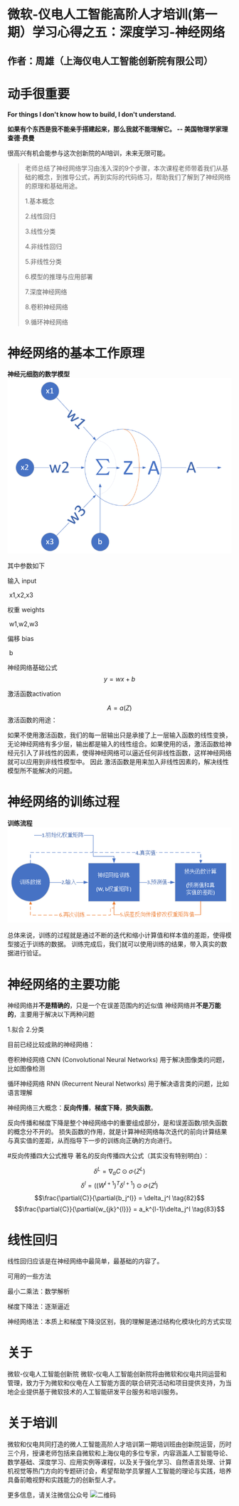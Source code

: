 # 微软-仪电人工智能高阶人才培训(第一期）学习心得之五：深度学习-神经网络
## 作者：周雄（上海仪电人工智能创新院有限公司）

# 动手很重要
**For things I don't know how to build, I don't understand.**

**如果有个东西是我不能亲手搭建起来，那么我就不能理解它。 -- 美国物理学家理查德·费曼**

很高兴有机会能参与这次创新院的AI培训，未来无限可能。



> 老师总结了神经网络学习由浅入深的9个步骤，本次课程老师带着我们从基础的概念，到推导公式，再到实际的代码练习，帮助我们了解到了神经网络的原理和基础用途。
>
> 1.基本概念
>
> 2.线性回归
>
> 3.线性分类
>
> 4.非线性回归
>
> 5.非线性分类
>
> 6.模型的推理与应用部署
>
> 7.深度神经网络
>
> 8.卷积神经网络
>
> 9.循环神经网络
>
> 

# 神经网络的基本工作原理
**神经元细胞的数学模型**
![神经元细胞的数学模型](./image/神经元细胞的数学模型.png)



其中参数如下

输入 input

​	x1,x2,x3

权重 weights

​	w1,w2,w3

偏移 bias

​	b

神经网络基础公式
$$
y=wx+b
$$

激活函数activation
	
$$
A=a(Z)
$$
激活函数的用途：

如果不使用激活函数，我们的每一层输出只是承接了上一层输入函数的线性变换，无论神经网络有多少层，输出都是输入的线性组合。如果使用的话，激活函数给神经元引入了非线性的因素，使得神经网络可以逼近任何非线性函数，这样神经网络就可以应用到非线性模型中。
因此
激活函数是用来加入非线性因素的，解决线性模型所不能解决的问题。

# 神经网络的训练过程
**训练流程**
![训练过程](./image/TrainFlow.png)



总体来说，训练的过程就是通过不断的迭代和缩小计算值和样本值的差距，使得模型接近于训练的数据。
训练完成后，我们就可以使用训练的结果，带入真实的数据进行验证。



# 神经网络的主要功能
神经网络并**不是精确的**，只是一个在误差范围内的近似值
神经网络并**不是万能的**，主要用于解决以下两种问题

1.拟合
2.分类

目前已经比较成熟的神经网络：

卷积神经网络 CNN (Convolutional Neural Networks)
	用于解决图像类的问题，比如图像检测

循环神经网络 RNN (Recurrent Neural Networks)
	用于解决语言类的问题，比如语言理解



神经网络三大概念：**反向传播**，**梯度下降**，**损失函数**。

反向传播和梯度下降是整个神经网络中的重要组成部分，是和误差函数/损失函数的概念分不开的。
损失函数的作用，就是计算神经网络每次迭代的前向计算结果与真实值的差距，从而指导下一步的训练向正确的方向进行。

#反向传播四大公式推导
著名的反向传播四大公式（其实没有特别明白）：

  $$\delta^{L} = \nabla_{a}C \odot \sigma_{'}(Z^L) \tag{80}$$
  $$\delta^{l} = ((W^{l + 1})^T\delta^{l+1})\odot\sigma_{'}(Z^l) \tag{81}$$
  $$\frac{\partial{C}}{\partial{b_j^l}} = \delta_j^l \tag{82}$$
  $$\frac{\partial{C}}{\partial{w_{jk}^{l}}} = a_k^{l-1}\delta_j^l \tag{83}$$



# 线性回归
线性回归应该是在神经网络中最简单，最基础的内容了。

可用的一些方法

最小二乘法：数学解析

梯度下降法：逐渐逼近

神经网络法：本质上和梯度下降没区别，我的理解是通过结构化模块化的方式实现





# 关于
微软-仪电人工智能创新院
微软-仪电人工智能创新院将由微软和仪电共同运营和管理，致力于为微软和仪电在人工智能方面的联合研究活动和项目提供支持，为当地企业提供基于微软技术的人工智能研发平台服务和培训服务。

# 关于培训
微软和仪电共同打造的微人工智能高阶人才培训第一期培训班由创新院运营，历时三个月，授课老师包括来自微软和上海仪电的多位专家，内容涵盖人工智能导论、数学基础、深度学习、应用实例等课程，以及关于强化学习、自然语言处理、计算机视觉等热门方向的专题研讨会，希望帮助学员掌握人工智能的理论与实践，培养具备前瞻视野和实践能力的创新型人才。

更多信息，请关注微信公众号
![二维码](./image/barcode.jpg)